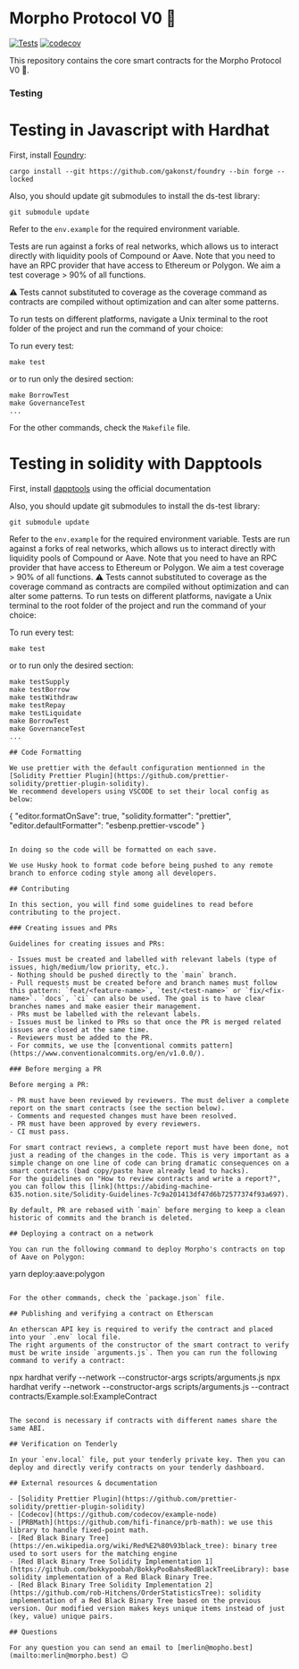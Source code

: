 # Morpho Protocol V0 🦋

[![Tests](https://github.com/morpho-protocol/morpho-contracts/actions/workflows/tests.yml/badge.svg?branch=main)](https://github.com/morpho-protocol/morpho-contracts/actions/workflows/tests.yml)
[![codecov](https://codecov.io/gh/morpho-protocol/morpho-contracts/branch/main/graph/badge.svg?token=ZSX5RRQG36)](https://codecov.io/gh/morpho-protocol/morpho-contracts)

This repository contains the core smart contracts for the Morpho Protocol V0 🦋.

### Testing

# Testing in Javascript with Hardhat

First, install [Foundry](https://github.com/gakonst/foundry):

```
cargo install --git https://github.com/gakonst/foundry --bin forge --locked
```

Also, you should update git submodules to install the ds-test library:
```
git submodule update
```

Refer to the `env.example` for the required environment variable.

Tests are run against a forks of real networks, which allows us to interact directly with liquidity pools of Compound or Aave. Note that you need to have an RPC provider that have access to Ethereum or Polygon.
We aim a test coverage > 90% of all functions.

⚠️ Tests cannot substituted to coverage as the coverage command as contracts are compiled without optimization and can alter some patterns.

To run tests on different platforms, navigate a Unix terminal to the root folder of the project and run the command of your choice:

To run every test:

```
make test
```

or to run only the desired section:

```
make BorrowTest
make GovernanceTest
...
```

For the other commands, check the `Makefile` file.

# Testing in solidity with Dapptools

First, install [dapptools](https://github.com/dapphub/dapptools#installation) using the official documentation

Also, you should update git submodules to install the ds-test library:

```
git submodule update
```

Refer to the `env.example` for the required environment variable.
Tests are run against a forks of real networks, which allows us to interact directly with liquidity pools of Compound or Aave. Note that you need to have an RPC provider that have access to Ethereum or Polygon.
We aim a test coverage > 90% of all functions.
⚠️ Tests cannot substituted to coverage as the coverage command as contracts are compiled without optimization and can alter some patterns.
To run tests on different platforms, navigate a Unix terminal to the root folder of the project and run the command of your choice:

To run every test:

```
make test
```

or to run only the desired section:

```
make testSupply
make testBorrow
make testWithdraw
make testRepay
make testLiquidate
make BorrowTest
make GovernanceTest
...

## Code Formatting

We use prettier with the default configuration mentionned in the [Solidity Prettier Plugin](https://github.com/prettier-solidity/prettier-plugin-solidity).
We recommend developers using VSCODE to set their local config as below:

```

{
"editor.formatOnSave": true,
"solidity.formatter": "prettier",
"editor.defaultFormatter": "esbenp.prettier-vscode"
}

```

In doing so the code will be formatted on each save.

We use Husky hook to format code before being pushed to any remote branch to enforce coding style among all developers.

## Contributing

In this section, you will find some guidelines to read before contributing to the project.

### Creating issues and PRs

Guidelines for creating issues and PRs:

- Issues must be created and labelled with relevant labels (type of issues, high/medium/low priority, etc.).
- Nothing should be pushed directly to the `main` branch.
- Pull requests must be created before and branch names must follow this pattern: `feat/<feature-name>`, `test/<test-name>` or `fix/<fix-name>`. `docs`, `ci` can also be used. The goal is to have clear branches names and make easier their management.
- PRs must be labelled with the relevant labels.
- Issues must be linked to PRs so that once the PR is merged related issues are closed at the same time.
- Reviewers must be added to the PR.
- For commits, we use the [conventional commits pattern](https://www.conventionalcommits.org/en/v1.0.0/).

### Before merging a PR

Before merging a PR:

- PR must have been reviewed by reviewers. The must deliver a complete report on the smart contracts (see the section below).
- Comments and requested changes must have been resolved.
- PR must have been approved by every reviewers.
- CI must pass.

For smart contract reviews, a complete report must have been done, not just a reading of the changes in the code. This is very important as a simple change on one line of code can bring dramatic consequences on a smart contracts (bad copy/paste have already lead to hacks).
For the guidelines on "How to review contracts and write a report?", you can follow this [link](https://abiding-machine-635.notion.site/Solidity-Guidelines-7c9a201413df47d6b72577374f93a697).

By default, PR are rebased with `main` before merging to keep a clean historic of commits and the branch is deleted.

## Deploying a contract on a network

You can run the following command to deploy Morpho's contracts on top of Aave on Polygon:

```

yarn deploy:aave:polygon

```

For the other commands, check the `package.json` file.

## Publishing and verifying a contract on Etherscan

An etherscan API key is required to verify the contract and placed into your `.env` local file.
The right arguments of the constructor of the smart contract to verify must be write inside `arguments.js`. Then you can run the following command to verify a contract:

```

npx hardhat verify --network <network-name> --constructor-args scripts/arguments.js <contract-address>
npx hardhat verify --network <network-name> --constructor-args scripts/arguments.js --contract contracts/Example.sol:ExampleContract <contract-address>

```

The second is necessary if contracts with different names share the same ABI.

## Verification on Tenderly

In your `env.local` file, put your tenderly private key. Then you can deploy and directly verify contracts on your tenderly dashboard.

## External resources & documentation

- [Solidity Prettier Plugin](https://github.com/prettier-solidity/prettier-plugin-solidity)
- [Codecov](https://github.com/codecov/example-node)
- [PRBMath](https://github.com/hifi-finance/prb-math): we use this library to handle fixed-point math.
- [Red Black Binary Tree](https://en.wikipedia.org/wiki/Red%E2%80%93black_tree): binary tree used to sort users for the matching engine
- [Red Black Binary Tree Solidity Implementation 1](https://github.com/bokkypoobah/BokkyPooBahsRedBlackTreeLibrary): base solidity implementation of a Red Black Binary Tree.
- [Red Black Binary Tree Solidity Implementation 2](https://github.com/rob-Hitchens/OrderStatisticsTree): solidity implementation of a Red Black Binary Tree based on the previous version. Our modified version makes keys unique items instead of just (key, value) unique pairs.

## Questions

For any question you can send an email to [merlin@mopho.best](mailto:merlin@morpho.best) 😊
```
